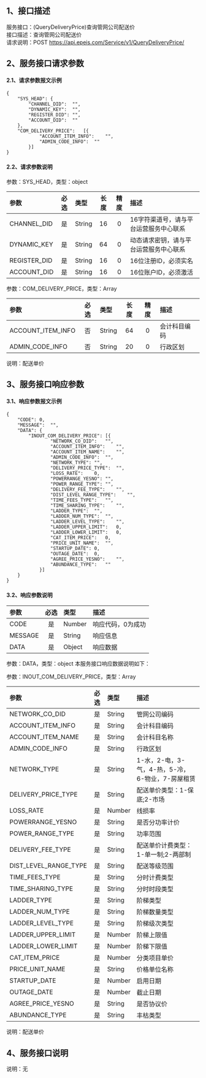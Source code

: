 ## 1、接口描述  
服务接口：(QueryDeliveryPrice)查询管网公司配送价  
接口描述：查询管网公司配送价  
请求说明：POST https://api.epeis.com/Service/v1/QueryDeliveryPrice/  
  
## 2、服务接口请求参数  
#### 2.1、请求参数报文示例  
~~~  
{
	"SYS_HEAD":	{
		"CHANNEL_DID":	"",
		"DYNAMIC_KEY":	"",
		"REGISTER_DID":	"",
		"ACCOUNT_DID":	""
	},
	"COM_DELIVERY_PRICE":	[{
			"ACCOUNT_ITEM_INFO":	"",
			"ADMIN_CODE_INFO":	""
		}]
}  
~~~  
#### 2.2、请求参数说明  
参数：SYS_HEAD，类型：object  
  
| 参数 | 必选 | 类型 | 长度 | 精度 | 描述 |  
| :----------------- | :----: | :-------- | :----: | :----: | :---------------- |  
| CHANNEL_DID | 是 | String | 16 | 0 | 16字符渠道号，请与平台运营服务中心联系 |  
| DYNAMIC_KEY | 是 | String | 64 | 0 | 动态请求密钥，请与平台运营服务中心联系 |  
| REGISTER_DID      |  是  | String   | 16 | 0 | 16位注册ID，必须实名 |  
| ACCOUNT_DID       |  是  | String   | 16 | 0 | 16位账户ID，必须激活 |  
  
参数：COM_DELIVERY_PRICE，类型：Array  
  
| 参数              | 必选 | 类型     | 长度 | 精度 | 描述             |  
| :----------------- | :----: | :-------- | :----: | :----: | :---------------- |  
| ACCOUNT_ITEM_INFO |  否  | String   | 64 | 0 | 会计科目编码 |  
| ADMIN_CODE_INFO |  否  | String   | 20 | 0 | 行政区划 |  
  
说明：配送单价  
  
## 3、服务接口响应参数  
#### 3.1、响应参数报文示例  
~~~  
{
	"CODE":	0,
	"MESSAGE":	"",
	"DATA":	{
		"INOUT_COM_DELIVERY_PRICE":	[{
				"NETWORK_CO_DID":	"",
				"ACCOUNT_ITEM_INFO":	"",
				"ACCOUNT_ITEM_NAME":	"",
				"ADMIN_CODE_INFO":	"",
				"NETWORK_TYPE":	"",
				"DELIVERY_PRICE_TYPE":	"",
				"LOSS_RATE":	0,
				"POWERRANGE_YESNO":	"",
				"POWER_RANGE_TYPE":	"",
				"DELIVERY_FEE_TYPE":	"",
				"DIST_LEVEL_RANGE_TYPE":	"",
				"TIME_FEES_TYPE":	"",
				"TIME_SHARING_TYPE":	"",
				"LADDER_TYPE":	"",
				"LADDER_NUM_TYPE":	"",
				"LADDER_LEVEL_TYPE":	"",
				"LADDER_UPPER_LIMIT":	0,
				"LADDER_LOWER_LIMIT":	0,
				"CAT_ITEM_PRICE":	0,
				"PRICE_UNIT_NAME":	"",
				"STARTUP_DATE":	0,
				"OUTAGE_DATE":	0,
				"AGREE_PRICE_YESNO":	"",
				"ABUNDANCE_TYPE":	""
			}]
	}
}  
~~~  
#### 3.2、响应参数说明  
  
| 参数              | 必选 | 类型     | 描述             |  
| :----------------- | :----: | :-------- | :---------------- |  
| CODE | 是 | Number | 响应代码，0为成功 |  
| MESSAGE | 是 | String | 响应信息 |  
| DATA | 是 | Object | 响应数据 |  
  
参数：DATA，类型：object 本服务接口响应数据说明如下：  
  
参数：INOUT_COM_DELIVERY_PRICE，类型：Array  
  

| 参数              | 必选 | 类型     | 描述             |  
| :----------------- | :----: | :-------- | :---------------- |  
| NETWORK_CO_DID |  是  | String   | 管网公司编码 |  
| ACCOUNT_ITEM_INFO |  是  | String   | 会计科目编码 |  
| ACCOUNT_ITEM_NAME |  是  | String   | 会计科目名称 |  
| ADMIN_CODE_INFO |  是  | String   | 行政区划 |  
| NETWORK_TYPE |  是  | String   | 1-水，2-电，3-气，4-热，5-冷，6-物业，7-房屋租赁 |  
| DELIVERY_PRICE_TYPE |  是  | String   | 配送单价类型：1-保底;2-市场 |  
| LOSS_RATE |  是  | Number   | 线损率 |  
| POWERRANGE_YESNO |  是  | String   | 是否分功率计价 |  
| POWER_RANGE_TYPE |  是  | String   | 功率范围 |  
| DELIVERY_FEE_TYPE |  是  | String   | 配送单价计费类型：1-单一制;2-两部制 |  
| DIST_LEVEL_RANGE_TYPE |  是  | String   | 配送等级范围 |  
| TIME_FEES_TYPE |  是  | String   | 分时计费类型 |  
| TIME_SHARING_TYPE |  是  | String   | 分时时段类型 |  
| LADDER_TYPE |  是  | String   | 阶梯类型 |  
| LADDER_NUM_TYPE |  是  | String   | 阶梯数量类型 |  
| LADDER_LEVEL_TYPE |  是  | String   | 阶梯级次类型 |  
| LADDER_UPPER_LIMIT |  是  | Number   | 阶梯上限值 |  
| LADDER_LOWER_LIMIT |  是  | Number   | 阶梯下限值 |  
| CAT_ITEM_PRICE |  是  | Number   | 分类项目单价 |  
| PRICE_UNIT_NAME |  是  | String   | 价格单位名称 |  
| STARTUP_DATE |  是  | Number   | 启用日期 |  
| OUTAGE_DATE |  是  | Number   | 截止日期 |  
| AGREE_PRICE_YESNO |  是  | String   | 是否协议价 |  
| ABUNDANCE_TYPE |  是  | String   | 丰枯类型 |  
  
说明：配送单价  
## 4、服务接口说明  
说明：无  
